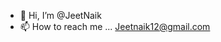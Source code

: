 - 👋 Hi, I’m @JeetNaik
- 📫 How to reach me ... Jeetnaik12@gmail.com

<!---
JeetNaik/JeetNaik is a ✨ special ✨ repository because its `README.md` (this file) appears on your GitHub profile.
You can click the Preview link to take a look at your changes.
--->
